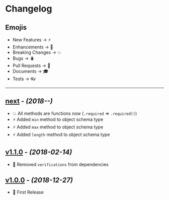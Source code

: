 # Changelog

## Emojis

- New Features -> :zap:
- Enhancements -> :star2:
- Breaking Changes -> :boom:
- Bugs -> :beetle:
- Pull Requests -> :book:
- Documents -> :mortar_board:
- Tests -> :eyeglasses:

---

## [next](https://github.com/foxifyjs/schema/releases/tag/next) - _(2018-**-**)_

- :boom: All methods are functions now (`.required` => `.required()`)
- :zap: Added `min` method to object schema type
- :zap: Added `max` method to object schema type
- :zap: Added `length` method to object schema type

## [v1.1.0](https://github.com/foxifyjs/schema/releases/tag/v1.1.0) - _(2018-02-14)_

- :star2: Removed `verifications` from dependencies

## [v1.0.0](https://github.com/foxifyjs/schema/releases/tag/v1.0.0) - _(2018-12-27)_

- :tada: First Release
